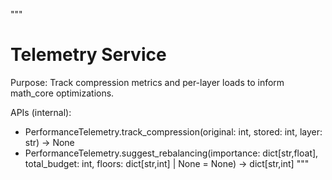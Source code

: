 """
# Telemetry Service

Purpose: Track compression metrics and per-layer loads to inform math_core optimizations.

APIs (internal):
- PerformanceTelemetry.track_compression(original: int, stored: int, layer: str) -> None
- PerformanceTelemetry.suggest_rebalancing(importance: dict[str,float], total_budget: int,
  floors: dict[str,int] | None = None) -> dict[str,int]
"""

